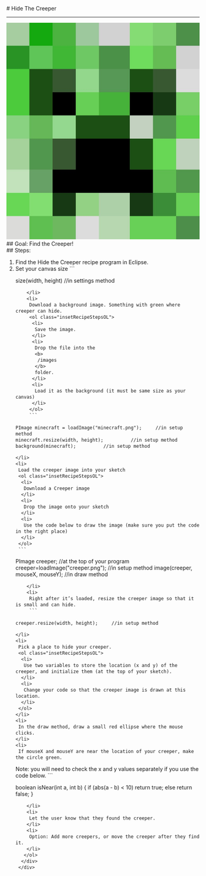 
 <div id="recipeLeftColumn">
  # Hide The Creeper
  <hr/>
  <img src="./creeper.jpg"/>
  <div id="recipeGoal">
   ## Goal:
   Find the Creeper!
  </div>
 </div>
 <div id="recipeRightColumn">
  <div id="recipeSteps">
   ## Steps:
   <ol id="stepList">
    <li>
     Find the Hide the Creeper recipe program in Eclipse.
    </li>
    <li>
     Set your canvas size
     ```

size(width, height) //in settings method

```
    </li>
    <li>
     Download a background image. Something with green where creeper can hide.
     <ol class="insetRecipeStepsOL">
      <li>
       Save the image.
      </li>
      <li>
       Drop the file into the
       <b>
        /images
       </b>
       folder.
      </li>
      <li>
       Load it as the background (it must be same size as your canvas)
      </li>
     </ol>
     ```

PImage minecraft = loadImage("minecraft.png");     //in setup method
minecraft.resize(width, height);          //in setup method
background(minecraft);          //in setup method

```
    </li>
    <li>
     Load the creeper image into your sketch
     <ol class="insetRecipeStepsOL">
      <li>
       Download a Creeper image
      </li>
      <li>
       Drop the image onto your sketch
      </li>
      <li>
       Use the code below to draw the image (make sure you put the code in the right place)
      </li>
     </ol>
     ```

PImage creeper;     //at the top of your program
creeper=loadImage("creeper.png");     //in setup method
image(creeper, mouseX, mouseY);     //in draw method

```
    </li>
    <li>
     Right after it’s loaded, resize the creeper image so that it is small and can hide.
     ```

creeper.resize(width, height);     //in setup method

```
    </li>
    <li>
     Pick a place to hide your creeper.
     <ol class="insetRecipeStepsOL">
      <li>
       Use two variables to store the location (x and y) of the creeper, and initialize them (at the top of your sketch).
      </li>
      <li>
       Change your code so that the creeper image is drawn at this location.
      </li>
     </ol>
    </li>
    <li>
     In the draw method, draw a small red ellipse where the mouse clicks.
    </li>
    <li>
     If mouseX and mouseY are near the location of your creeper, make the circle green. 
Note: you will need to check the x and y values separately if you use the code below.
     ```

boolean isNear(int a, int b) {
if (abs(a - b) &lt; 10)
     return true;
else
     return false;
}

```
    </li>
    <li>
     Let the user know that they found the creeper.
    </li>
    <li>
     Option: Add more creepers, or move the creeper after they find it.
    </li>
   </ol>
  </div>
 </div>

